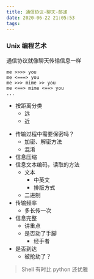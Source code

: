 ```yaml
---
title: 通信协议-聊天-邮递
date: 2020-06-22 21:05:53
tags: 
---
```


### Unix 编程艺术

通信协议就像聊天传输信息一样

```
me >>>> you
me <===> you
me >>> mime >> you
me <==> mime <==> you
...
```

* 按距离分类
	- 远
	- 近

- 传输过程中需要保密吗？
	+ 加密、解密方法
	+ 混淆
- 信息压缩
- 信息文本编码，读取的方法
	+ 文本
		- 中英文
		- 排版方式
	+ 二进制
- 传输频率
	+ 多长传一次
-	信息完整
	+ 讲重点
	+ 是否动了手脚
		- 经手者
- 是否到达
	+ 被抢劫了？

> Shell 有时比 python 还优雅
